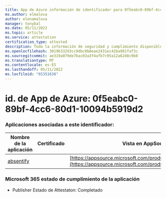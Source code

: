 ```yaml
---
title: App de Azure información de identificador para 0f5eabc0-89bf-4cc6-80d1-10094b5919d2
ms.author: elmalova
author: elenamalova
manager: tonybal
ms.date: 05/11/2022
ms.topic: article
ms.service: attestation
certification_type: attested
description: Toda la información de seguridad y cumplimiento disponible para 0f5eabc0-89bf-4cc6-80d1-10094b5919d2.
ms.openlocfilehash: 3019b33293cc9dbc8b8eae2431ec42ba981faf3c
ms.sourcegitcommit: ae319a079de7bac03a3f4afb7c95a12a6248c9b0
ms.translationtype: MT
ms.contentlocale: es-ES
ms.lasthandoff: 05/11/2022
ms.locfileid: "65351638"
---
```

# <a name="azure-app-id-0f5eabc0-89bf-4cc6-80d1-10094b5919d2"></a>id. de App de Azure: 0f5eabc0-89bf-4cc6-80d1-10094b5919d2


### <a name="apps-associated-with-this-id"></a>Aplicaciones asociadas a este identificador:
| **Nombre de la aplicación** | **Certificado** | **Vista en AppSource** |
|--------------|---------------|-----------------------|
| [absentify](../forward/WA200003833.md) |  | [https://appsource.microsoft.com/product/office/WA200003833](https://appsource.microsoft.com/product/office/WA200003833) |

### <a name="microsoft-365-app-compliance-status"></a>Microsoft 365 estado de cumplimiento de la aplicación
- Publisher Estado de Attestaton: Completado
